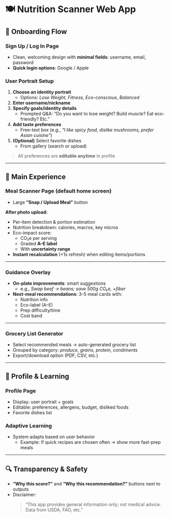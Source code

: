 # 🍽️ Nutrition Scanner Web App

## 🎉 Onboarding Flow

### Sign Up / Log In Page
- Clean, welcoming design with **minimal fields**: username, email, password  
- **Quick login options**: Google / Apple  

### User Portrait Setup
1. **Choose an identity portrait**  
   - Options: *Lose Weight, Fitness, Eco-conscious, Balanced*  
2. **Enter username/nickname**  
3. **Specify goals/identity details**  
   - Prompted Q&A: “Do you want to lose weight? Build muscle? Eat eco-friendly? Etc.”  
4. **Add taste preferences**  
   - Free-text box (e.g., *“I like spicy food, dislike mushrooms, prefer Asian cuisine”*)  
5. **(Optional)** Select favorite dishes  
   - From gallery (search or upload)  

> All preferences are **editable anytime** in profile  

---

## 🥗 Main Experience  

### Meal Scanner Page (default home screen)  
- Large **“Snap / Upload Meal”** button  

**After photo upload:**  
- Per-item detection & portion estimation  
- Nutrition breakdown: calories, macros, key micros  
- Eco-impact score:  
  - CO₂e per serving  
  - Graded **A–E label**  
  - With **uncertainty range**  
- **Instant recalculation** (<1s refresh) when editing items/portions  

---

### Guidance Overlay  
- **On-plate improvements**: smart suggestions  
  - e.g., *Swap beef → beans; save 500g CO₂e, +fiber*  
- **Next-meal recommendations**: 3–5 meal cards with:  
  - Nutrition info  
  - Eco-label (A–E)  
  - Prep difficulty/time  
  - Cost band  

---

### Grocery List Generator  
- Select recommended meals → auto-generated grocery list  
- Grouped by category: *produce, grains, protein, condiments*  
- Export/download option (PDF, CSV, etc.)  

---

## 👤 Profile & Learning  

### Profile Page  
- Display: user portrait + goals  
- Editable: preferences, allergens, budget, disliked foods  
- Favorite dishes list  

### Adaptive Learning  
- System adapts based on user behavior  
  - Example: If quick recipes are chosen often → show more fast-prep meals  

---

## 🔍 Transparency & Safety  
- **“Why this score?”** and **“Why this recommendation?”** buttons next to outputs  
- Disclaimer:  
  > “This app provides general information only; not medical advice. Data from USDA, FAO, etc.”  
